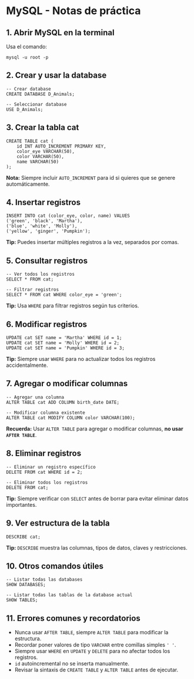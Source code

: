 # MySQL - Notas de práctica 

## 1. Abrir MySQL en la terminal
Usa el comando:
```mysql
mysql -u root -p
```

## 2. Crear y usar la database
```mysql
-- Crear database
CREATE DATABASE D_Animals;

-- Seleccionar database
USE D_Animals;
```

## 3. Crear la tabla cat
```mysql
CREATE TABLE cat (
    id INT AUTO_INCREMENT PRIMARY KEY,
    color_eye VARCHAR(50),
    color VARCHAR(50),
    name VARCHAR(50)
);
```
**Nota:** Siempre incluir `AUTO_INCREMENT` para id si quieres que se genere automáticamente.

## 4. Insertar registros
```mysql
INSERT INTO cat (color_eye, color, name) VALUES
('green', 'black', 'Martha'),
('blue', 'white', 'Molly'),
('yellow', 'ginger', 'Pumpkin');
```
**Tip:** Puedes insertar múltiples registros a la vez, separados por comas.

## 5. Consultar registros
```mysql
-- Ver todos los registros
SELECT * FROM cat;

-- Filtrar registros
SELECT * FROM cat WHERE color_eye = 'green';
```
**Tip:** Usa `WHERE` para filtrar registros según tus criterios.

## 6. Modificar registros
```mysql
UPDATE cat SET name = 'Martha' WHERE id = 1;
UPDATE cat SET name = 'Molly' WHERE id = 2;
UPDATE cat SET name = 'Pumpkin' WHERE id = 3;
```
**Tip:** Siempre usar `WHERE` para no actualizar todos los registros accidentalmente.

## 7. Agregar o modificar columnas
```mysql
-- Agregar una columna
ALTER TABLE cat ADD COLUMN birth_date DATE;

-- Modificar columna existente
ALTER TABLE cat MODIFY COLUMN color VARCHAR(100);
```
**Recuerda:** Usar `ALTER TABLE` para agregar o modificar columnas, **no usar `AFTER TABLE`**.

## 8. Eliminar registros
```mysql
-- Eliminar un registro específico
DELETE FROM cat WHERE id = 2;

-- Eliminar todos los registros
DELETE FROM cat;
```
**Tip:** Siempre verificar con `SELECT` antes de borrar para evitar eliminar datos importantes.

## 9. Ver estructura de la tabla
```mysql
DESCRIBE cat;
```
**Tip:** `DESCRIBE` muestra las columnas, tipos de datos, claves y restricciones.

## 10. Otros comandos útiles
```mysql
-- Listar todas las databases
SHOW DATABASES;

-- Listar todas las tablas de la database actual
SHOW TABLES;
```

## 11. Errores comunes y recordatorios
- Nunca usar `AFTER TABLE`, siempre `ALTER TABLE` para modificar la estructura.
- Recordar poner valores de tipo `VARCHAR` entre comillas simples `' '`.
- Siempre usar `WHERE` en `UPDATE` y `DELETE` para no afectar todos los registros.
- `id` autoincremental no se inserta manualmente.
- Revisar la sintaxis de `CREATE TABLE` y `ALTER TABLE` antes de ejecutar.


